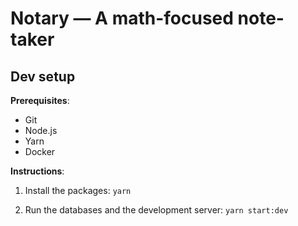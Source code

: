 # Notary — A math-focused note-taker

## Dev setup

**Prerequisites**:

- Git
- Node.js
- Yarn
- Docker

**Instructions**:

1. Install the packages: `yarn`

1. Run the databases and the development server: `yarn start:dev`
